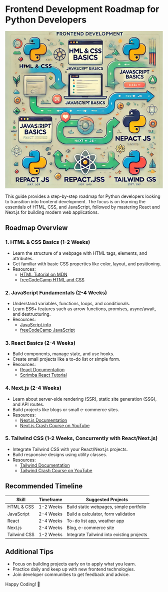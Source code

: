 # Frontend Development Roadmap for Python Developers
![Frontend Development Roadmap](https://github.com/Ayocrypt/React-Roadmap-for-python-developers/blob/main/file-RHjzWaIYvjj9XwnX0xryMMjA%20(4).webp)

This guide provides a step-by-step roadmap for Python developers looking to transition into frontend development. The focus is on learning the essentials of HTML, CSS, and JavaScript, followed by mastering React and Next.js for building modern web applications.

## Roadmap Overview

### 1. **HTML & CSS Basics (1-2 Weeks)**
   - Learn the structure of a webpage with HTML tags, elements, and attributes.
   - Get familiar with basic CSS properties like color, layout, and positioning.
   - Resources:
     - [HTML Tutorial on MDN](https://developer.mozilla.org/en-US/docs/Learn/HTML)
     - [freeCodeCamp HTML and CSS](https://www.freecodecamp.org/learn/)

### 2. **JavaScript Fundamentals (2-4 Weeks)**
   - Understand variables, functions, loops, and conditionals.
   - Learn ES6+ features such as arrow functions, promises, async/await, and destructuring.
   - Resources:
     - [JavaScript.info](https://javascript.info/)
     - [freeCodeCamp JavaScript](https://www.freecodecamp.org/learn/javascript-algorithms-and-data-structures/)

### 3. **React Basics (2-4 Weeks)**
   - Build components, manage state, and use hooks.
   - Create small projects like a to-do list or simple form.
   - Resources:
     - [React Documentation](https://reactjs.org/docs/getting-started.html)
     - [Scrimba React Tutorial](https://scrimba.com/learn/learnreact)

### 4. **Next.js (2-4 Weeks)**
   - Learn about server-side rendering (SSR), static site generation (SSG), and API routes.
   - Build projects like blogs or small e-commerce sites.
   - Resources:
     - [Next.js Documentation](https://nextjs.org/docs)
     - [Next.js Crash Course on YouTube](https://www.youtube.com/watch?v=mTz0GXj8NN0)

### 5. **Tailwind CSS (1-2 Weeks, Concurrently with React/Next.js)**
   - Integrate Tailwind CSS with your React/Next.js projects.
   - Build responsive designs using utility classes.
   - Resources:
     - [Tailwind Documentation](https://tailwindcss.com/docs/installation)
     - [Tailwind Crash Course on YouTube](https://www.youtube.com/watch?v=UBOj6rqRUME)

## Recommended Timeline

| Skill               | Timeframe        | Suggested Projects                         |
|---------------------|------------------|--------------------------------------------|
| HTML & CSS          | 1-2 Weeks        | Build static webpages, simple portfolio    |
| JavaScript          | 2-4 Weeks        | Build a calculator, form validation        |
| React               | 2-4 Weeks        | To-do list app, weather app                |
| Next.js             | 2-4 Weeks        | Blog, e-commerce site                      |
| Tailwind CSS        | 1-2 Weeks        | Integrate Tailwind into existing projects  |

## Additional Tips

- Focus on building projects early on to apply what you learn.
- Practice daily and keep up with new frontend technologies.
- Join developer communities to get feedback and advice.

Happy Coding! 🚀
